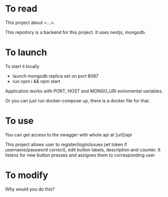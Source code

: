 # To read

This project about <...>.

This repoitory is a backend for this project. It uses nestjs, mongodb.

# To launch

To start it locally
- launch mongodb replica set on port 8087 
- run npm i && npm start

Application works with PORT, HOST and MONGO_URI eviromental variables.

Or you can just run docker-compose up, there is a docker file for that.

# To use

You can get access to the swagger with whole api at [url]/api

This project allows user to register/login(issues jwt token if username/password correct), edit button labels, description and counter. It listens for new button presses and assignes them to corresponding user

# To modify

Why would you do this?
